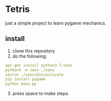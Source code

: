# Tetris

just a simple project to learn pygame mechanics.

## install

1. clone this repository
2. do the following:
```yaml
apt-get install python3.7-venv
python3 -m venv ./venv
source ./venv/bin/activate
pip install pygame
python main.py
```
3. press space to make steps.